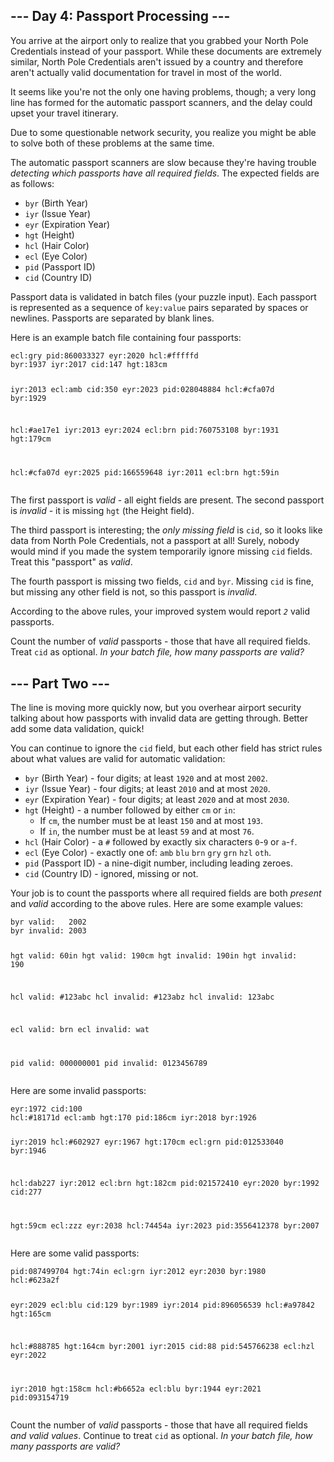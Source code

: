 <h2>--- Day 4: Passport Processing ---</h2><p>You arrive at the airport only to realize that you grabbed your North Pole Credentials instead of your passport. While these documents are extremely similar, North Pole Credentials aren't issued by a country and therefore aren't actually valid documentation for travel in most of the world.</p>
<p>It seems like you're not the only one having problems, though; a very long line has formed for the automatic passport scanners, and the delay could upset your travel itinerary.</p>
<p>Due to some questionable network security, you realize you might be able to solve both of these problems at the same time.</p>
<p>The automatic passport scanners are slow because they're having trouble <em>detecting which passports have all required fields</em>. The expected fields are as follows:</p>
<ul>
<li><code>byr</code> (Birth Year)</li>
<li><code>iyr</code> (Issue Year)</li>
<li><code>eyr</code> (Expiration Year)</li>
<li><code>hgt</code> (Height)</li>
<li><code>hcl</code> (Hair Color)</li>
<li><code>ecl</code> (Eye Color)</li>
<li><code>pid</code> (Passport ID)</li>
<li><code>cid</code> (Country ID)</li>
</ul>
<p>Passport data is validated in batch files (your puzzle input). Each passport is represented as a sequence of <code>key:value</code> pairs separated by spaces or newlines. Passports are separated by blank lines.</p>
<p>Here is an example batch file containing four passports:</p>
<pre><code>ecl:gry pid:860033327 eyr:2020 hcl:#fffffd
byr:1937 iyr:2017 cid:147 hgt:183cm

iyr:2013 ecl:amb cid:350 eyr:2023 pid:028048884
hcl:#cfa07d byr:1929

hcl:#ae17e1 iyr:2013
eyr:2024
ecl:brn pid:760753108 byr:1931
hgt:179cm

hcl:#cfa07d eyr:2025 pid:166559648
iyr:2011 ecl:brn hgt:59in
</code></pre>
<p>The first passport is <em>valid</em> - all eight fields are present. The second passport is <em>invalid</em> - it is missing <code>hgt</code> (the Height field).</p>
<p>The third passport is interesting; the <em>only missing field</em> is <code>cid</code>, so it looks like data from North Pole Credentials, not a passport at all! Surely, nobody would mind if you made the system temporarily ignore missing <code>cid</code> fields.  Treat this "passport" as <em>valid</em>.</p>
<p>The fourth passport is missing two fields, <code>cid</code> and <code>byr</code>. Missing <code>cid</code> is fine, but missing any other field is not, so this passport is <em>invalid</em>.</p>
<p>According to the above rules, your improved system would report <code><em>2</em></code> valid passports.</p>
<p>Count the number of <em>valid</em> passports - those that have all required fields. Treat <code>cid</code> as optional. <em>In your batch file, how many passports are valid?</em></p>
<h2 id="part2">--- Part Two ---</h2><p>The line is moving more quickly now, but you overhear airport security talking about how passports with invalid data are getting through. Better add some data validation, quick!</p>
<p>You can continue to ignore the <code>cid</code> field, but each other field has <span title="GLORY TO ARSTOTZKA">strict rules</span> about what values are valid for automatic validation:</p>
<ul>
<li><code>byr</code> (Birth Year) - four digits; at least <code>1920</code> and at most <code>2002</code>.</li>
<li><code>iyr</code> (Issue Year) - four digits; at least <code>2010</code> and at most <code>2020</code>.</li>
<li><code>eyr</code> (Expiration Year) - four digits; at least <code>2020</code> and at most <code>2030</code>.</li>
<li><code>hgt</code> (Height) - a number followed by either <code>cm</code> or <code>in</code>:
  <ul>
  <li>If <code>cm</code>, the number must be at least <code>150</code> and at most <code>193</code>.</li>
  <li>If <code>in</code>, the number must be at least <code>59</code> and at most <code>76</code>.</li>
  </ul>
</li>
<li><code>hcl</code> (Hair Color) - a <code>#</code> followed by exactly six characters <code>0</code>-<code>9</code> or <code>a</code>-<code>f</code>.</li>
<li><code>ecl</code> (Eye Color) - exactly one of: <code>amb</code> <code>blu</code> <code>brn</code> <code>gry</code> <code>grn</code> <code>hzl</code> <code>oth</code>.</li>
<li><code>pid</code> (Passport ID) - a nine-digit number, including leading zeroes.</li>
<li><code>cid</code> (Country ID) - ignored, missing or not.</li>
</ul>
<p>Your job is to count the passports where all required fields are both <em>present</em> and <em>valid</em> according to the above rules. Here are some example values:</p>
<pre><code>byr valid:   2002
byr invalid: 2003

hgt valid:   60in
hgt valid:   190cm
hgt invalid: 190in
hgt invalid: 190

hcl valid:   #123abc
hcl invalid: #123abz
hcl invalid: 123abc

ecl valid:   brn
ecl invalid: wat

pid valid:   000000001
pid invalid: 0123456789
</code></pre>
<p>Here are some invalid passports:</p>
<pre><code>eyr:1972 cid:100
hcl:#18171d ecl:amb hgt:170 pid:186cm iyr:2018 byr:1926

iyr:2019
hcl:#602927 eyr:1967 hgt:170cm
ecl:grn pid:012533040 byr:1946

hcl:dab227 iyr:2012
ecl:brn hgt:182cm pid:021572410 eyr:2020 byr:1992 cid:277

hgt:59cm ecl:zzz
eyr:2038 hcl:74454a iyr:2023
pid:3556412378 byr:2007
</code></pre>
<p>Here are some valid passports:</p>
<pre><code>pid:087499704 hgt:74in ecl:grn iyr:2012 eyr:2030 byr:1980
hcl:#623a2f

eyr:2029 ecl:blu cid:129 byr:1989
iyr:2014 pid:896056539 hcl:#a97842 hgt:165cm

hcl:#888785
hgt:164cm byr:2001 iyr:2015 cid:88
pid:545766238 ecl:hzl
eyr:2022

iyr:2010 hgt:158cm hcl:#b6652a ecl:blu byr:1944 eyr:2021 pid:093154719
</code></pre>
<p>Count the number of <em>valid</em> passports - those that have all required fields <em>and valid values</em>. Continue to treat <code>cid</code> as optional. <em>In your batch file, how many passports are valid?</em></p>

